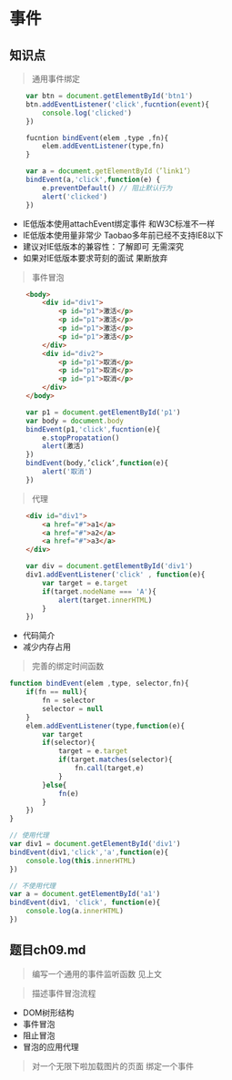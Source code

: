事件
====
知识点
---
> 通用事件绑定
``` js
    var btn = document.getElementById('btn1')
    btn.addEventListener('click',fucntion(event){
        console.log('clicked')
    })

    fucntion bindEvent(elem ,type ,fn){
        elem.addEventListener(type,fn)
    }

    var a = document.getElementById（’link1‘）
    bindEvent(a,'click',function(e) {
        e.preventDefault() // 阻止默认行为
        alert('clicked')
    })
```

- IE低版本使用attachEvent绑定事件 和W3C标准不一样
- IE低版本使用量非常少 Taobao多年前已经不支持IE8以下
- 建议对IE低版本的兼容性：了解即可 无需深究
- 如果对IE低版本要求苛刻的面试 果断放弃


> 事件冒泡

``` html
    <body>
        <div id="div1">
            <p id="p1">激活</p>
            <p id="p1">激活</p>
            <p id="p1">激活</p>
            <p id="p1">激活</p>
        </div>
        <div id="div2">
            <p id="p1">取消</p>
            <p id="p1">取消</p>
            <p id="p1">取消</p>
        </div>
    </body>

```
``` js
    var p1 = document.getElementById('p1')
    var body = document.body
    bindEvent(p1,'click',fucntion(e){
        e.stopPropatation()
        alert(激活)
    })
    bindEvent(body,’click‘,function(e){
        alert('取消')
    })

```



> 代理
``` html
    <div id="div1">
        <a href="#">a1</a>
        <a href="#">a2</a>
        <a href="#">a3</a>
    </div>
```
``` js
    var div = document.getElementById('div1')
    div1.addEventListener('click' , function(e){
        var target = e.target
        if(target.nodeName === 'A'){
            alert(target.innerHTML)
        }
    })
```
- 代码简介
- 减少内存占用

> 完善的绑定时间函数
```js
function bindEvent(elem ,type, selector,fn){
    if(fn == null){
        fn = selector
        selector = null
    }
    elem.addEventListener(type,function(e){
        var target
        if(selector){
            target = e.target
            if(target.matches(selector){
                fn.call(target,e)
            }
        }else{
            fn(e)
        }       
    })
}

// 使用代理
var div1 = document.getElementById('div1')
bindEvent(div1,'click','a',function(e){
    console.log(this.innerHTML)
})

// 不使用代理
var a = document.getElementById('a1')
bindEvent(div1, 'click', function(e){
    console.log(a.innerHTML)
})
```

题目ch09.md
----
> 编写一个通用的事件监听函数
见上文

> 描述事件冒泡流程
- DOM树形结构
- 事件冒泡
- 阻止冒泡
- 冒泡的应用代理

> 对一个无限下啦加载图片的页面 绑定一个事件